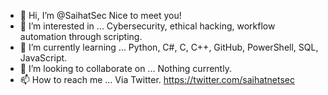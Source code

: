 - 👋 Hi, I’m @SaihatSec
Nice to meet you!
- 👀 I’m interested in ...
Cybersecurity, ethical hacking, workflow automation through scripting.
- 🌱 I’m currently learning ...
Python, C#, C, C++, GitHub, PowerShell, SQL, JavaScript.
- 💞️ I’m looking to collaborate on ...
Nothing currently.
- 📫 How to reach me ...
Via Twitter. https://twitter.com/saihatnetsec

<!---
SaihatSec/SaihatSec is a ✨ special ✨ repository because its `README.md` (this file) appears on your GitHub profile.
You can click the Preview link to take a look at your changes.
--->
